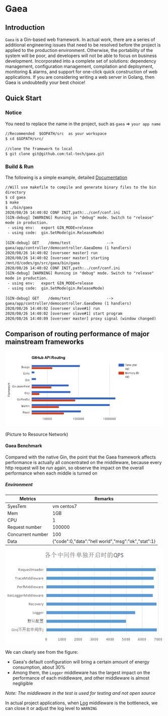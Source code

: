 # Gaea
## Introduction
`Gaea` is a Gin-based web framework. In actual work, there are a series of additional engineering issues that need to be resolved before the project is applied to the production environment.
Otherwise, the portability of the system will be poor, and developers will not be able to focus on business development.
Incorporated into a complete set of solutions: dependency management, configuration management, compilation and deployment, monitoring & alarms, and support for one-click quick construction of web applications. If you are considering writing a web server in Golang, then Gaea is undoubtedly your best choice!

## Quick Start
### Notice
You need to replace the name in the project, such as `gaea` => `your app name`

```golang
//Recommended  $GOPATH/src  as your workspace
$ cd $GOPATH/src/

//clone the framework to local
$ git clone git@github.com:tal-tech/gaea.git
```

### Build & Run
The following is a simple example, detailed [Documentation](https://github.com/tal-tech/gaea-doc/blob/master/SUMMARY.md)

```golang
//Will use makefile to compile and generate binary files to the bin directory
$ cd gaea
$ make
$ ./bin/gaea
2020/08/26 14:40:02 CONF INIT,path:../conf/conf.ini
[GIN-debug] [WARNING] Running in "debug" mode. Switch to "release" mode in production.
 - using env:	export GIN_MODE=release
 - using code:	gin.SetMode(gin.ReleaseMode)

[GIN-debug] GET    /demo/test                --> gaea/app/controller/democontroller.GaeaDemo (1 handlers)
2020/08/26 14:40:02 [overseer master] run
2020/08/26 14:40:02 [overseer master] starting /mnt/d/codes/go/src/gaea/bin/gaea
2020/08/26 14:40:02 CONF INIT,path:../conf/conf.ini
[GIN-debug] [WARNING] Running in "debug" mode. Switch to "release" mode in production.
 - using env:	export GIN_MODE=release
 - using code:	gin.SetMode(gin.ReleaseMode)

[GIN-debug] GET    /demo/test                --> gaea/app/controller/democontroller.GaeaDemo (1 handlers)
2020/08/26 14:40:02 [overseer slave#1] run
2020/08/26 14:40:02 [overseer slave#1] start program
2020/08/26 14:40:09 [overseer master] proxy signal (window changed)

```

## Comparison of routing performance of major mainstream frameworks

![pic](./images/jianjie_xingneng.png)

(Picture to Resource Network)

#### Gaea Benchmark
Compared with the native Gin, the point that the Gaea framework affects performance is actually all concentrated on the middleware, because every http request will be run again, so observe the impact on the overall performance when each middle is turned on
##### Environment

| Metrics |  Remarks |
| ---- | ---- |
| SyesTem |  vm centos7 |
| Mem| 1GB |
|CPU| 1|
|Request number| 100000|
|Concurrent number |100|
|Data|{"code":0,"data":"hell world","msg":"ok","stat":1}|
 


![pic](./images/perf.png)

We can clearly see from the figure:
* Gaea's default configuration will bring a certain amount of energy consumption, about 30%
* Among them, the `Logger` middleware has the largest impact on the performance of each middleware, and other middleware is almost negligible

*Note: The middleware in the test is used for testing and not open source*

In actual project applications, when [Log](https://github.com/tal-tech/loggerX) middleware is the bottleneck, we can close it or adjust the log level to `WARNING`